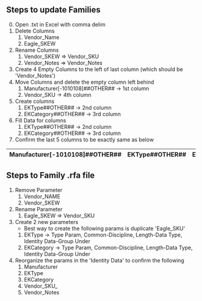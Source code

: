 ﻿## Steps to update Families
0. Open .txt in Excel with comma delim
1. Delete Columns
	1. Vendor_Name
	2. Eagle_SKEW
2. Rename Columns
	1. Vendor_SKEW => Vendor_SKU
	2. Vendor_Notes => Vendor_Notes
3. Create 4 Empty Columns to the left of last column (which should be 'Vendor_Notes')
4. Move Columns and delete the empty column left behind
	1. Manufacturer[-1010108]##OTHER##  -> 1st column
	2. Vendor_SKU  -> 4th column
5. Create columns
	1. EKType##OTHER##   -> 2nd column
	2. EKCategory##OTHER##   -> 3rd column
6. Fill Data for columns
	1. EKType##OTHER##   -> 2nd column
	2. EKCategory##OTHER##   -> 3rd column
7. Confirm the last 5 columns to be exactly same as below  

| Manufacturer[-1010108]##OTHER## | EKType##OTHER## | EKCategory##OTHER## | Vendor_SKU##OTHER## | Vendor_Notes##OTHER## |
| ------------------------------- | --------------- | ------------------- | ------------------- | --------------------- |

## Steps to Family .rfa file
1. Remove Parameter
	1. Vendor_NAME
	1. Vendor_SKEW
2. Rename Parameter
	1. Eagle_SKEW => Vendor_SKU
3. Create 2 new parameters
	- Best way to create the following params is duplicate 'Eagle_SKU'
	1. EKType -> Type Param, Common-Discipline, Length-Data Type, Identity Data-Group Under
	2. EKCategory -> Type Param, Common-Discipline, Length-Data Type, Identity Data-Group Under
4. Reorganize the params in the 'Identity Data' to confirm the following
	1. Manufacturer
	2. EKType
	3. EKCategory
	4. Vendor_SKU_
	5. Vendor_Notes

